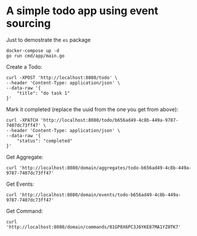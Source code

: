# A simple todo app using event sourcing


Just to demostrate the `es` package

```
docker-compose up -d
go run cmd/app/main.go
```

Create a Todo:

```
curl -XPOST 'http://localhost:8080/todo' \
--header 'Content-Type: application/json' \
--data-raw '{
    "title": "do task 1"
}'
```

Mark it completed (replace the uuid from the one you get from above):

```
curl -XPATCH 'http://localhost:8080/todo/b656ad49-4c8b-449a-9787-7407dc73ff47' \
--header 'Content-Type: application/json' \
--data-raw '{
    "status": "completed"
}'
```

Get Aggregate:

```
curl 'http://localhost:8080/domain/aggregates/todo-b656ad49-4c8b-449a-9787-7407dc73ff47'
```

Get Events:

```
curl 'http://localhost:8080/domain/events/todo-b656ad49-4c8b-449a-9787-7407dc73ff47'
```

Get Command:

```
curl 'http://localhost:8080/domain/commands/01GP8X6PC3J6YKE87MA1YZ0TK7'
```
